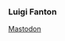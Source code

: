 ### Luigi Fanton

<a href="https://fosstodon.org/@lfanton" rel="me" rel="me" rel="me" rel="me">Mastodon</a>
